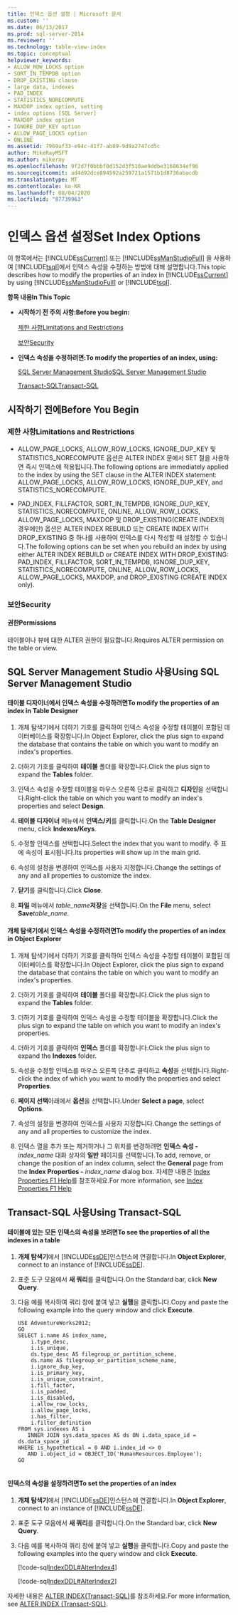 ```yaml
---
title: 인덱스 옵션 설정 | Microsoft 문서
ms.custom: ''
ms.date: 06/13/2017
ms.prod: sql-server-2014
ms.reviewer: ''
ms.technology: table-view-index
ms.topic: conceptual
helpviewer_keywords:
- ALLOW_ROW_LOCKS option
- SORT_IN_TEMPDB option
- DROP_EXISTING clause
- large data, indexes
- PAD_INDEX
- STATISTICS_NORECOMPUTE
- MAXDOP index option, setting
- index options [SQL Server]
- MAXDOP index option
- IGNORE_DUP_KEY option
- ALLOW_PAGE_LOCKS option
- ONLINE
ms.assetid: 7969af33-e94c-41f7-ab89-9d9a2747cd5c
author: MikeRayMSFT
ms.author: mikeray
ms.openlocfilehash: 9f2d7f0bbbf0d152d3f510ae9ddbe3168634ef96
ms.sourcegitcommit: ad4d92dce894592a259721a1571b1d8736abacdb
ms.translationtype: MT
ms.contentlocale: ko-KR
ms.lasthandoff: 08/04/2020
ms.locfileid: "87739963"
---
```

# <a name="set-index-options"></a><span data-ttu-id="629b3-102">인덱스 옵션 설정</span><span class="sxs-lookup"><span data-stu-id="629b3-102">Set Index Options</span></span>
  <span data-ttu-id="629b3-103">이 항목에서는 [!INCLUDE[ssCurrent](../../includes/sscurrent-md.md)] 또는 [!INCLUDE[ssManStudioFull](../../includes/ssmanstudiofull-md.md)] 을 사용하여 [!INCLUDE[tsql](../../includes/tsql-md.md)]에서 인덱스 속성을 수정하는 방법에 대해 설명합니다.</span><span class="sxs-lookup"><span data-stu-id="629b3-103">This topic describes how to modify the properties of an index in [!INCLUDE[ssCurrent](../../includes/sscurrent-md.md)] by using [!INCLUDE[ssManStudioFull](../../includes/ssmanstudiofull-md.md)] or [!INCLUDE[tsql](../../includes/tsql-md.md)].</span></span>  
  
 <span data-ttu-id="629b3-104">**항목 내용**</span><span class="sxs-lookup"><span data-stu-id="629b3-104">**In This Topic**</span></span>  
  
-   <span data-ttu-id="629b3-105">**시작하기 전 주의 사항:**</span><span class="sxs-lookup"><span data-stu-id="629b3-105">**Before you begin:**</span></span>  
  
     [<span data-ttu-id="629b3-106">제한 사항</span><span class="sxs-lookup"><span data-stu-id="629b3-106">Limitations and Restrictions</span></span>](#Restrictions)  
  
     [<span data-ttu-id="629b3-107">보안</span><span class="sxs-lookup"><span data-stu-id="629b3-107">Security</span></span>](#Security)  
  
-   <span data-ttu-id="629b3-108">**인덱스 속성을 수정하려면:**</span><span class="sxs-lookup"><span data-stu-id="629b3-108">**To modify the properties of an index, using:**</span></span>  
  
     [<span data-ttu-id="629b3-109">SQL Server Management Studio</span><span class="sxs-lookup"><span data-stu-id="629b3-109">SQL Server Management Studio</span></span>](#SSMSProcedure)  
  
     [<span data-ttu-id="629b3-110">Transact-SQL</span><span class="sxs-lookup"><span data-stu-id="629b3-110">Transact-SQL</span></span>](#TsqlProcedure)  
  
##  <a name="before-you-begin"></a><a name="BeforeYouBegin"></a> <span data-ttu-id="629b3-111">시작하기 전에</span><span class="sxs-lookup"><span data-stu-id="629b3-111">Before You Begin</span></span>  
  
###  <a name="limitations-and-restrictions"></a><a name="Restrictions"></a> <span data-ttu-id="629b3-112">제한 사항</span><span class="sxs-lookup"><span data-stu-id="629b3-112">Limitations and Restrictions</span></span>  
  
-   <span data-ttu-id="629b3-113">ALLOW_PAGE_LOCKS, ALLOW_ROW_LOCKS, IGNORE_DUP_KEY 및 STATISTICS_NORECOMPUTE 옵션은 ALTER INDEX 문에서 SET 절을 사용하면 즉시 인덱스에 적용됩니다.</span><span class="sxs-lookup"><span data-stu-id="629b3-113">The following options are immediately applied to the index by using the SET clause in the ALTER INDEX statement: ALLOW_PAGE_LOCKS, ALLOW_ROW_LOCKS, IGNORE_DUP_KEY, and STATISTICS_NORECOMPUTE.</span></span>  
  
-   <span data-ttu-id="629b3-114">PAD_INDEX, FILLFACTOR, SORT_IN_TEMPDB, IGNORE_DUP_KEY, STATISTICS_NORECOMPUTE, ONLINE, ALLOW_ROW_LOCKS, ALLOW_PAGE_LOCKS, MAXDOP 및 DROP_EXISTING(CREATE INDEX의 경우에만) 옵션은 ALTER INDEX REBUILD 또는 CREATE INDEX WITH DROP_EXISTING 중 하나를 사용하여 인덱스를 다시 작성할 때 설정할 수 있습니다.</span><span class="sxs-lookup"><span data-stu-id="629b3-114">The following options can be set when you rebuild an index by using either ALTER INDEX REBUILD or CREATE INDEX WITH DROP_EXISTING: PAD_INDEX, FILLFACTOR, SORT_IN_TEMPDB, IGNORE_DUP_KEY, STATISTICS_NORECOMPUTE, ONLINE, ALLOW_ROW_LOCKS, ALLOW_PAGE_LOCKS, MAXDOP, and DROP_EXISTING (CREATE INDEX only).</span></span>  
  
###  <a name="security"></a><a name="Security"></a> <span data-ttu-id="629b3-115">보안</span><span class="sxs-lookup"><span data-stu-id="629b3-115">Security</span></span>  
  
####  <a name="permissions"></a><a name="Permissions"></a> <span data-ttu-id="629b3-116">권한</span><span class="sxs-lookup"><span data-stu-id="629b3-116">Permissions</span></span>  
 <span data-ttu-id="629b3-117">테이블이나 뷰에 대한 ALTER 권한이 필요합니다.</span><span class="sxs-lookup"><span data-stu-id="629b3-117">Requires ALTER permission on the table or view.</span></span>  
  
##  <a name="using-sql-server-management-studio"></a><a name="SSMSProcedure"></a> <span data-ttu-id="629b3-118">SQL Server Management Studio 사용</span><span class="sxs-lookup"><span data-stu-id="629b3-118">Using SQL Server Management Studio</span></span>  
  
#### <a name="to-modify-the-properties-of-an-index-in-table-designer"></a><span data-ttu-id="629b3-119">테이블 디자이너에서 인덱스 속성을 수정하려면</span><span class="sxs-lookup"><span data-stu-id="629b3-119">To modify the properties of an index in Table Designer</span></span>  
  
1.  <span data-ttu-id="629b3-120">개체 탐색기에서 더하기 기호를 클릭하여 인덱스 속성을 수정할 테이블이 포함된 데이터베이스를 확장합니다.</span><span class="sxs-lookup"><span data-stu-id="629b3-120">In Object Explorer, click the plus sign to expand the database that contains the table on which you want to modify an index's properties.</span></span>  
  
2.  <span data-ttu-id="629b3-121">더하기 기호를 클릭하여 **테이블** 폴더를 확장합니다.</span><span class="sxs-lookup"><span data-stu-id="629b3-121">Click the plus sign to expand the **Tables** folder.</span></span>  
  
3.  <span data-ttu-id="629b3-122">인덱스 속성을 수정할 테이블을 마우스 오른쪽 단추로 클릭하고 **디자인**을 선택합니다.</span><span class="sxs-lookup"><span data-stu-id="629b3-122">Right-click the table on which you want to modify an index's properties and select **Design**.</span></span>  
  
4.  <span data-ttu-id="629b3-123">**테이블 디자이너** 메뉴에서 **인덱스/키**를 클릭합니다.</span><span class="sxs-lookup"><span data-stu-id="629b3-123">On the **Table Designer** menu, click **Indexes/Keys**.</span></span>  
  
5.  <span data-ttu-id="629b3-124">수정할 인덱스를 선택합니다.</span><span class="sxs-lookup"><span data-stu-id="629b3-124">Select the index that you want to modify.</span></span> <span data-ttu-id="629b3-125">주 표에 속성이 표시됩니다.</span><span class="sxs-lookup"><span data-stu-id="629b3-125">Its properties will show up in the main grid.</span></span>  
  
6.  <span data-ttu-id="629b3-126">속성의 설정을 변경하여 인덱스를 사용자 지정합니다.</span><span class="sxs-lookup"><span data-stu-id="629b3-126">Change the settings of any and all properties to customize the index.</span></span>  
  
7.  <span data-ttu-id="629b3-127">**닫기**를 클릭합니다.</span><span class="sxs-lookup"><span data-stu-id="629b3-127">Click **Close**.</span></span>  
  
8.  <span data-ttu-id="629b3-128">**파일** 메뉴에서 _table_name_**저장**을 선택합니다.</span><span class="sxs-lookup"><span data-stu-id="629b3-128">On the **File** menu, select **Save**_table_name_.</span></span>  
  
#### <a name="to-modify-the-properties-of-an-index-in-object-explorer"></a><span data-ttu-id="629b3-129">개체 탐색기에서 인덱스 속성을 수정하려면</span><span class="sxs-lookup"><span data-stu-id="629b3-129">To modify the properties of an index in Object Explorer</span></span>  
  
1.  <span data-ttu-id="629b3-130">개체 탐색기에서 더하기 기호를 클릭하여 인덱스 속성을 수정할 테이블이 포함된 데이터베이스를 확장합니다.</span><span class="sxs-lookup"><span data-stu-id="629b3-130">In Object Explorer, click the plus sign to expand the database that contains the table on which you want to modify an index's properties.</span></span>  
  
2.  <span data-ttu-id="629b3-131">더하기 기호를 클릭하여 **테이블** 폴더를 확장합니다.</span><span class="sxs-lookup"><span data-stu-id="629b3-131">Click the plus sign to expand the **Tables** folder.</span></span>  
  
3.  <span data-ttu-id="629b3-132">더하기 기호를 클릭하여 인덱스 속성을 수정할 테이블을 확장합니다.</span><span class="sxs-lookup"><span data-stu-id="629b3-132">Click the plus sign to expand the table on which you want to modify an index's properties.</span></span>  
  
4.  <span data-ttu-id="629b3-133">더하기 기호를 클릭하여 **인덱스** 폴더를 확장합니다.</span><span class="sxs-lookup"><span data-stu-id="629b3-133">Click the plus sign to expand the **Indexes** folder.</span></span>  
  
5.  <span data-ttu-id="629b3-134">속성을 수정할 인덱스를 마우스 오른쪽 단추로 클릭하고 **속성**을 선택합니다.</span><span class="sxs-lookup"><span data-stu-id="629b3-134">Right-click the index of which you want to modify the properties and select **Properties**.</span></span>  
  
6.  <span data-ttu-id="629b3-135">**페이지 선택**아래에서 **옵션**을 선택합니다.</span><span class="sxs-lookup"><span data-stu-id="629b3-135">Under **Select a page**, select **Options**.</span></span>  
  
7.  <span data-ttu-id="629b3-136">속성의 설정을 변경하여 인덱스를 사용자 지정합니다.</span><span class="sxs-lookup"><span data-stu-id="629b3-136">Change the settings of any and all properties to customize the index.</span></span>  
  
8.  <span data-ttu-id="629b3-137">인덱스 열을 추가 또는 제거하거나 그 위치를 변경하려면 **인덱스 속성 -** _index_name_ 대화 상자의 **일반** 페이지를 선택합니다.</span><span class="sxs-lookup"><span data-stu-id="629b3-137">To add, remove, or change the position of an index column, select the **General** page from the **Index Properties -** _index_name_ dialog box.</span></span> <span data-ttu-id="629b3-138">자세한 내용은 [Index Properties F1 Help](index-properties-f1-help.md)를 참조하세요.</span><span class="sxs-lookup"><span data-stu-id="629b3-138">For more information, see [Index Properties F1 Help](index-properties-f1-help.md)</span></span>  
  
##  <a name="using-transact-sql"></a><a name="TsqlProcedure"></a> <span data-ttu-id="629b3-139">Transact-SQL 사용</span><span class="sxs-lookup"><span data-stu-id="629b3-139">Using Transact-SQL</span></span>  
  
#### <a name="to-see-the-properties-of-all-the-indexes-in-a-table"></a><span data-ttu-id="629b3-140">테이블에 있는 모든 인덱스의 속성을 보려면</span><span class="sxs-lookup"><span data-stu-id="629b3-140">To see the properties of all the indexes in a table</span></span>  
  
1.  <span data-ttu-id="629b3-141">**개체 탐색기**에서 [!INCLUDE[ssDE](../../includes/ssde-md.md)]인스턴스에 연결합니다.</span><span class="sxs-lookup"><span data-stu-id="629b3-141">In **Object Explorer**, connect to an instance of [!INCLUDE[ssDE](../../includes/ssde-md.md)].</span></span>  
  
2.  <span data-ttu-id="629b3-142">표준 도구 모음에서 **새 쿼리**를 클릭합니다.</span><span class="sxs-lookup"><span data-stu-id="629b3-142">On the Standard bar, click **New Query**.</span></span>  
  
3.  <span data-ttu-id="629b3-143">다음 예를 복사하여 쿼리 창에 붙여 넣고 **실행**을 클릭합니다.</span><span class="sxs-lookup"><span data-stu-id="629b3-143">Copy and paste the following example into the query window and click **Execute**.</span></span>  
  
    ```  
    USE AdventureWorks2012;  
    GO  
    SELECT i.name AS index_name,   
        i.type_desc,   
        i.is_unique,   
        ds.type_desc AS filegroup_or_partition_scheme,   
        ds.name AS filegroup_or_partition_scheme_name,   
        i.ignore_dup_key,   
        i.is_primary_key,   
        i.is_unique_constraint,   
        i.fill_factor,   
        i.is_padded,   
        i.is_disabled,   
        i.allow_row_locks,   
        i.allow_page_locks,   
        i.has_filter,   
        i.filter_definition  
    FROM sys.indexes AS i  
       INNER JOIN sys.data_spaces AS ds ON i.data_space_id = ds.data_space_id  
    WHERE is_hypothetical = 0 AND i.index_id <> 0   
       AND i.object_id = OBJECT_ID('HumanResources.Employee');   
    GO  
  
    ```  
  
#### <a name="to-set-the-properties-of-an-index"></a><span data-ttu-id="629b3-144">인덱스의 속성을 설정하려면</span><span class="sxs-lookup"><span data-stu-id="629b3-144">To set the properties of an index</span></span>  
  
1.  <span data-ttu-id="629b3-145">**개체 탐색기**에서 [!INCLUDE[ssDE](../../includes/ssde-md.md)]인스턴스에 연결합니다.</span><span class="sxs-lookup"><span data-stu-id="629b3-145">In **Object Explorer**, connect to an instance of [!INCLUDE[ssDE](../../includes/ssde-md.md)].</span></span>  
  
2.  <span data-ttu-id="629b3-146">표준 도구 모음에서 **새 쿼리**를 클릭합니다.</span><span class="sxs-lookup"><span data-stu-id="629b3-146">On the Standard bar, click **New Query**.</span></span>  
  
3.  <span data-ttu-id="629b3-147">다음 예를 복사하여 쿼리 창에 붙여 넣고 **실행**을 클릭합니다.</span><span class="sxs-lookup"><span data-stu-id="629b3-147">Copy and paste the following examples into the query window and click **Execute**.</span></span>  
  
     [!code-sql[IndexDDL#AlterIndex4](../../snippets/tsql/SQL14/tsql/indexddl/transact-sql/alterindex.sql#alterindex4)]  
  
     [!code-sql[IndexDDL#AlterIndex2](../../snippets/tsql/SQL14/tsql/indexddl/transact-sql/alterindex.sql#alterindex2)]  
  
 <span data-ttu-id="629b3-148">자세한 내용은 [ALTER INDEX&#40;Transact-SQL&#41;](/sql/t-sql/statements/alter-index-transact-sql)를 참조하세요.</span><span class="sxs-lookup"><span data-stu-id="629b3-148">For more information, see [ALTER INDEX &#40;Transact-SQL&#41;](/sql/t-sql/statements/alter-index-transact-sql).</span></span>  
  
  
